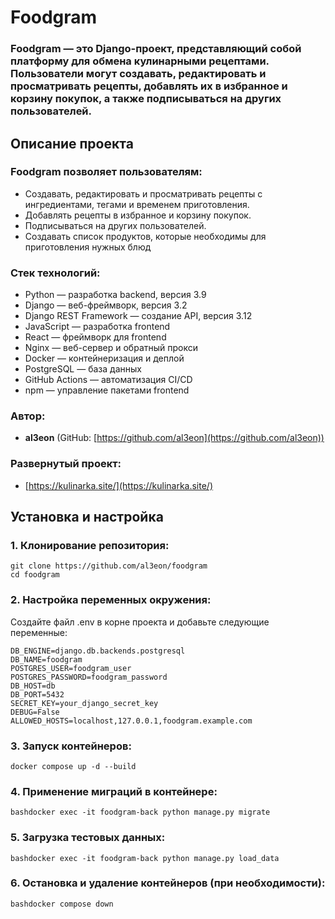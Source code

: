 # Foodgram

### Foodgram — это Django-проект, представляющий собой платформу для обмена кулинарными рецептами. Пользователи могут создавать, редактировать и просматривать рецепты, добавлять их в избранное и корзину покупок, а также подписываться на других пользователей.

## Описание проекта

### Foodgram позволяет пользователям:

- Создавать, редактировать и просматривать рецепты с ингредиентами, тегами и временем приготовления.
- Добавлять рецепты в избранное и корзину покупок.
- Подписываться на других пользователей.
- Создавать список продуктов, которые необходимы для приготовления нужных блюд

### Стек технологий:

* Python — разработка backend, версия 3.9
* Django — веб-фреймворк, версия 3.2
* Django REST Framework — создание API, версия 3.12
* JavaScript — разработка frontend
* React — фреймворк для frontend
* Nginx — веб-сервер и обратный прокси
* Docker — контейнеризация и деплой
* PostgreSQL — база данных
* GitHub Actions — автоматизация CI/CD
* npm — управление пакетами frontend

### Автор:

- **al3eon** (GitHub: [https://github.com/al3eon](https://github.com/al3eon))

### Развернутый проект:

- [https://kulinarka.site/](https://kulinarka.site/) 

## Установка и настройка

### 1. Клонирование репозитория:
```
git clone https://github.com/al3eon/foodgram
cd foodgram
```

### 2. Настройка переменных окружения:

Создайте файл .env в корне проекта и добавьте следующие переменные:
```
DB_ENGINE=django.db.backends.postgresql
DB_NAME=foodgram
POSTGRES_USER=foodgram_user
POSTGRES_PASSWORD=foodgram_password
DB_HOST=db
DB_PORT=5432
SECRET_KEY=your_django_secret_key
DEBUG=False
ALLOWED_HOSTS=localhost,127.0.0.1,foodgram.example.com
```

### 3. Запуск контейнеров:
```
docker compose up -d --build
```

### 4. Применение миграций в контейнере:
```
bashdocker exec -it foodgram-back python manage.py migrate
```
### 5. Загрузка тестовых данных:
```
bashdocker exec -it foodgram-back python manage.py load_data
```
### 6. Остановка и удаление контейнеров (при необходимости):
```
bashdocker compose down
```